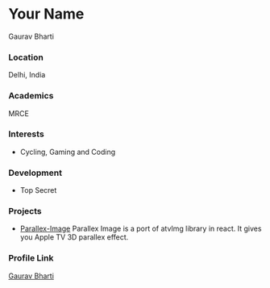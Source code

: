 # Your Name
Gaurav Bharti

### Location

Delhi, India 

### Academics

MRCE

### Interests

- Cycling, Gaming and Coding

### Development

- Top Secret

### Projects

- [Parallex-Image](https://github.com/dreamsparkx/Parallex-Image) Parallex Image is a port of atvImg library in react. It gives you Apple TV 3D parallex effect.

### Profile Link

[Gaurav Bharti](https://github.com/dreamsparkx)